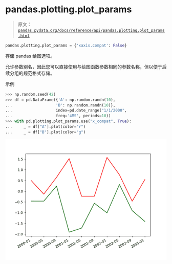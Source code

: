 # pandas.plotting.plot_params

> 原文：[`pandas.pydata.org/docs/reference/api/pandas.plotting.plot_params.html`](https://pandas.pydata.org/docs/reference/api/pandas.plotting.plot_params.html)

```py
pandas.plotting.plot_params = {'xaxis.compat': False}
```

存储 pandas 绘图选项。

允许参数别名，因此您可以直接使用与绘图函数参数相同的参数名称，但以便于后续分组的规范格式存储。

示例

```py
>>> np.random.seed(42)
>>> df = pd.DataFrame({'A': np.random.randn(10),
...                   'B': np.random.randn(10)},
...                   index=pd.date_range("1/1/2000",
...                   freq='4MS', periods=10))
>>> with pd.plotting.plot_params.use("x_compat", True):
...     _ = df["A"].plot(color="r")
...     _ = df["B"].plot(color="g") 
```

![../../_images/pandas-plotting-plot_params-1.png](img/399356439fe831854da58fcd49649bd4.png)
